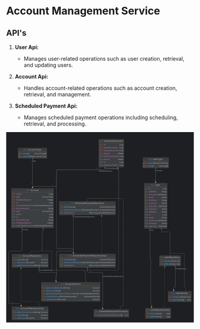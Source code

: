 # Account Management Service

## API's

1. **User Api:**
   - Manages user-related operations such as user creation, retrieval, and updating users.

2. **Account Api:**
   - Handles account-related operations such as account creation, retrieval, and management.

3. **Scheduled Payment Api:**
   - Manages scheduled payment operations including scheduling, retrieval, and processing.
   
![Class Diagram](class.png)

